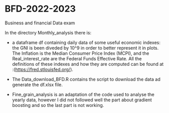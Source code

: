 # BFD-2022-2023
Business and financial Data exam

In the directory Monthly_analysis there is:

* a dataframe df containing daily data of some useful economic indexes: the GNI is been diveded by 10^9 in order to better represent it in plots.
The Inflation is the Median Consumer Price Index (MCPI), and the Real_interest_rate are the Federal Funds Effective Rate. All the definitions of these indexes and how they are computed can be found at :(https://fred.stlouisfed.org/).

* The Data_download_BFD.R contains the script to download the data ad generate the df.xlsx file.

* Fine_grain_analysis is an adaptation of the code used to analyse the yearly data, however I did not followed well the part about gradient boosting and so the last part is not working.



